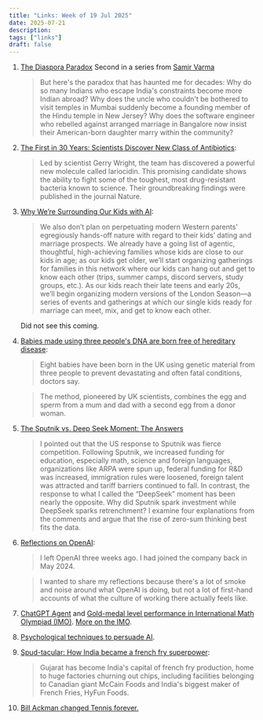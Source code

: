 ```yaml
---
title: "Links: Week of 19 Jul 2025"
date: 2025-07-21
description: 
tags: ["links"]
draft: false
---
```


1. [The Diaspora Paradox](https://substack.com/inbox/post/168173740) Second in a series from [Samir Varma](https://substack.com/@samirvarma)
    > But here's the paradox that has haunted me for decades: Why do so many Indians who escape India's constraints become more Indian abroad? Why does the uncle who couldn't be bothered to visit temples in Mumbai suddenly become a founding member of the Hindu temple in New Jersey? Why does the software engineer who rebelled against arranged marriage in Bangalore now insist their American-born daughter marry within the community?

2. [The First in 30 Years: Scientists Discover New Class of Antibiotics](https://scitechdaily.com/the-first-in-30-years-scientists-discover-new-class-of-antibiotics/): 
    > Led by scientist Gerry Wright, the team has discovered a powerful new molecule called lariocidin. This promising candidate shows the ability to fight some of the toughest, most drug-resistant bacteria known to science. Their groundbreaking findings were published in the journal Nature.

3. [Why We’re Surrounding Our Kids with AI](https://secondvoice.substack.com/p/why-were-surrounding-our-kids-with): 
    > We also don’t plan on perpetuating modern Western parents’ egregiously hands-off nature with regard to their kids’ dating and marriage prospects. We already have a going list of agentic, thoughtful, high-achieving families whose kids are close to our kids in age; as our kids get older, we’ll start organizing gatherings for families in this network where our kids can hang out and get to know each other (trips, summer camps, discord servers, study groups, etc.). As our kids reach their late teens and early 20s, we’ll begin organizing modern versions of the London Season—a series of events and gatherings at which our single kids ready for marriage can meet, mix, and get to know each other.

    Did not see this coming.

4. [Babies made using three people's DNA are born free of hereditary disease](https://www.bbc.com/news/articles/cn8179z199vo):
    > Eight babies have been born in the UK using genetic material from three people to prevent devastating and often fatal conditions, doctors say.

    > The method, pioneered by UK scientists, combines the egg and sperm from a mum and dad with a second egg from a donor woman.

5. [The Sputnik vs. Deep Seek Moment: The Answers](https://marginalrevolution.com/marginalrevolution/2025/07/the-sputnik-vs-deep-seek-moment-the-answers.html)
    > I pointed out that the US response to Sputnik was fierce competition. Following Sputnik, we increased funding for education, especially math, science and foreign languages, organizations like ARPA were spun up, federal funding for R&D was increased, immigration rules were loosened, foreign talent was attracted and tariff barriers continued to fall. In contrast, the response to what I called the “DeepSeek” moment has been nearly the opposite. Why did Sputnik spark investment while DeepSeek sparks retrenchment? I examine four explanations from the comments and argue that the rise of zero-sum thinking best fits the data.

6. [Reflections on OpenAI](https://calv.info/openai-reflections): 
    > I left OpenAI three weeks ago. I had joined the company back in May 2024.

    > I wanted to share my reflections because there's a lot of smoke and noise around what OpenAI is doing, but not a lot of first-hand accounts of what the culture of working there actually feels like.

7. [ChatGPT Agent](https://openai.com/index/introducing-chatgpt-agent/) and [Gold-medal level performance in International Math Olympiad (IMO)](https://x.com/alexwei_/status/1946477742855532918). [More on the IMO](https://simonwillison.net/2025/Jul/19/openai-gold-medal-math-olympiad/#atom-everything). 

8. [Psychological techniques to persuade AI](https://x.com/emollick/status/1946251413312471210). 

9. [Spud-tacular: How India became a french fry superpower](https://www.bbc.com/news/articles/ced2zpvv179o): 
    > Gujarat has become India's capital of french fry production, home to huge factories churning out chips, including facilities belonging to Canadian giant McCain Foods and India's biggest maker of French Fries, HyFun Foods.



9. [Bill Ackman changed Tennis forever.](https://www.youtube.com/shorts/L7NqTpnSQWo)





